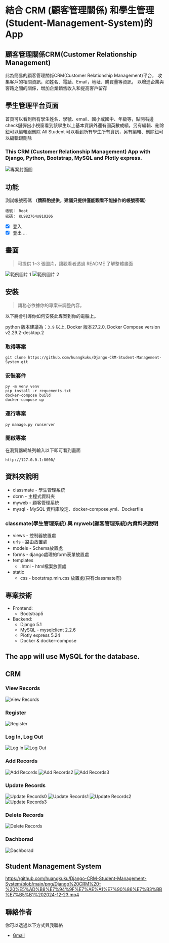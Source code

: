 # 結合 CRM (顧客管理關係) 和學生管理(Student-Management-System)的 App 

## 顧客管理關係CRM(Customer Relationship Management)
此為簡易的顧客管理關係CRM(Customer Relationship Management)平台，
收集客戶的相關資訊，如姓名、電話、Email，地址、購買量等資訊，
以增進企業與客路之間的關係，增加企業銷售收入和提高客戶留存

## 學生管理平台頁面
首頁可以看到所有學生姓名、學號、email、國小或國中、年級等，點開右邊check鍵彈出小視窗看到該學生以上基本資訊外還有國英數成績，另有編輯、刪除鈕可以編輯跟刪除
All Student 可以看到所有學生所有資訊，另有編輯、刪除鈕可以編輯跟刪除

### This CRM (Customer Relationship Management) App with Django, Python, Bootstrap, MySQL and Plotly express.

![專案封面圖](https://github.com/huangkuku/Django-CRM-Student-Management-System/blob/main/png/project%20%E5%B0%81%E9%9D%A2.png)


## 功能

測試帳號密碼 **（請斟酌提供，建議只提供僅能觀看不能操作的帳號密碼）**

```
帳號： Root
密碼： KL982764s810206
```

- [x] 登入
- [x] 登出
...

## 畫面

> 可提供 1~3 張圖片，讓觀看者透過 README 了解整體畫面

![範例圖片 1](https://github.com/huangkuku/Django-CRM-Student-Management-System/blob/main/png/view_record%20%E9%A6%96%E9%A0%81.png)
![範例圖片 2](https://github.com/huangkuku/Django-CRM-Student-Management-System/blob/main/png/student%20%E5%B0%81%E9%9D%A2.png)

## 安裝

> 請務必依據你的專案來調整內容。

以下將會引導你如何安裝此專案到你的電腦上。

python 版本建議為：`3.9` 以上, Docker 版本27.2.0, Docker Compose version v2.29.2-desktop.2

### 取得專案

```
git clone https://github.com/huangkuku/Django-CRM-Student-Management-System.git
```

### 安裝套件

```
py -m venv venv
pip install -r requements.txt
docker-compose build
docker-compose up
```

### 運行專案

```
py manage.py runserver 
```

### 開啟專案

在瀏覽器網址列輸入以下即可看到畫面

```
http://127.0.0.1:8000/
```


## 資料夾說明
- classmate - 學生管理系統
- dcrm - 主程式資料夾
- myweb - 顧客管理系統
- mysql - MySQL 資料庫設定、docker-compose.yml、Dockerfile
  
### classmate(學生管理系統) 與 myweb(顧客管理系統)內資料夾說明
- views - 控制器放置處
- urls - 路由放置處
- models - Schema放置處
- forms - django處理的form表單放置處
- templates
  - .html - html檔案放置處
- static 
  - css - bootstrap.min.css 放置處(只有classmate有)


## 專案技術

* Frontend:
  * Bootstrap5
* Backend:
  * Django 5.1
  * MySQL 
        - mysqlclient 2.2.6
  * Plotly express 5.24
  * Docker & docker-compose

## The app will use MySQL for the database.  

## CRM
### View Records
![View Records](https://github.com/huangkuku/Django-CRM-Student-Management-System/blob/main/png/view_record%20%E9%A6%96%E9%A0%81.png)

### Register
![Register](https://github.com/huangkuku/Django-CRM-Student-Management-System/blob/main/png/register%E8%A8%BB%E5%86%8A.png)

### Log In, Log Out
![Log In](https://github.com/huangkuku/Django-CRM-Student-Management-System/blob/main/png/login%E7%99%BB%E5%85%A5.png)
![Log Out](https://github.com/huangkuku/Django-CRM-Student-Management-System/blob/main/png/logout%E7%99%BB%E5%87%BA.png)

### Add Records
![ Add Records](https://github.com/huangkuku/Django-CRM-Student-Management-System/blob/main/png/add_record%20%E6%96%B0%E5%A2%9E.png)
![ Add Records2](https://github.com/huangkuku/Django-CRM-Student-Management-System/blob/main/png/add_record%20%E6%96%B0%E5%A2%9E2.png)
![ Add Records3](https://github.com/huangkuku/Django-CRM-Student-Management-System/blob/main/png/add_record%20%E6%96%B0%E5%A2%9E3.png)

### Update Records
![Update Records0](https://github.com/huangkuku/Django-CRM-Student-Management-System/blob/main/png/update_0.png)
![Update Records1](https://github.com/huangkuku/Django-CRM-Student-Management-System/blob/main/png/update_1.png)
![Update Records2](https://github.com/huangkuku/Django-CRM-Student-Management-System/blob/main/png/update_2.png)
![Update Records3](https://github.com/huangkuku/Django-CRM-Student-Management-System/blob/main/png/update_3.png)

### Delete Records 
![Delete Records](https://github.com/huangkuku/Django-CRM-Student-Management-System/blob/main/png/delete%20%E5%88%AA%E9%99%A4.png)

### Dachborad
![Dachborad](https://github.com/huangkuku/Django-CRM-Student-Management-System/blob/main/png/dashboard%20%E5%84%80%E9%8C%B6%E6%9D%BF.png)

## Student Management System
https://github.com/huangkuku/Django-CRM-Student-Management-System/blob/main/png/Django%20CRM%20-%20%E5%AD%B8%E7%94%9F%E7%AE%A1%E7%90%86%E7%B3%BB%E7%B5%B1%202024-12-23.mp4

## 聯絡作者

你可以透過以下方式與我聯絡

- [Gmail](df467289@gmail.com)

